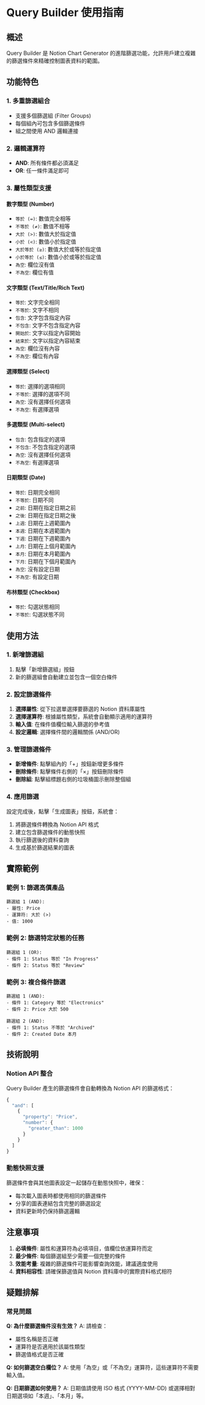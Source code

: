 # Query Builder 使用指南

## 概述

Query Builder 是 Notion Chart Generator 的進階篩選功能，允許用戶建立複雜的篩選條件來精確控制圖表資料的範圍。

## 功能特色

### 1. 多重篩選組合

- 支援多個篩選組 (Filter Groups)
- 每個組內可包含多個篩選條件
- 組之間使用 AND 邏輯連接

### 2. 邏輯運算符

- **AND**: 所有條件都必須滿足
- **OR**: 任一條件滿足即可

### 3. 屬性類型支援

#### 數字類型 (Number)

- `等於 (=)`: 數值完全相等
- `不等於 (≠)`: 數值不相等
- `大於 (>)`: 數值大於指定值
- `小於 (<)`: 數值小於指定值
- `大於等於 (≥)`: 數值大於或等於指定值
- `小於等於 (≤)`: 數值小於或等於指定值
- `為空`: 欄位沒有值
- `不為空`: 欄位有值

#### 文字類型 (Text/Title/Rich Text)

- `等於`: 文字完全相同
- `不等於`: 文字不相同
- `包含`: 文字包含指定內容
- `不包含`: 文字不包含指定內容
- `開始於`: 文字以指定內容開始
- `結束於`: 文字以指定內容結束
- `為空`: 欄位沒有內容
- `不為空`: 欄位有內容

#### 選擇類型 (Select)

- `等於`: 選擇的選項相同
- `不等於`: 選擇的選項不同
- `為空`: 沒有選擇任何選項
- `不為空`: 有選擇選項

#### 多選類型 (Multi-select)

- `包含`: 包含指定的選項
- `不包含`: 不包含指定的選項
- `為空`: 沒有選擇任何選項
- `不為空`: 有選擇選項

#### 日期類型 (Date)

- `等於`: 日期完全相同
- `不等於`: 日期不同
- `之前`: 日期在指定日期之前
- `之後`: 日期在指定日期之後
- `上週`: 日期在上週範圍內
- `本週`: 日期在本週範圍內
- `下週`: 日期在下週範圍內
- `上月`: 日期在上個月範圍內
- `本月`: 日期在本月範圍內
- `下月`: 日期在下個月範圍內
- `為空`: 沒有設定日期
- `不為空`: 有設定日期

#### 布林類型 (Checkbox)

- `等於`: 勾選狀態相同
- `不等於`: 勾選狀態不同

## 使用方法

### 1. 新增篩選組

1. 點擊「新增篩選組」按鈕
2. 新的篩選組會自動建立並包含一個空白條件

### 2. 設定篩選條件

1. **選擇屬性**: 從下拉選單選擇要篩選的 Notion 資料庫屬性
2. **選擇運算符**: 根據屬性類型，系統會自動顯示適用的運算符
3. **輸入值**: 在條件值欄位輸入篩選的參考值
4. **設定邏輯**: 選擇條件間的邏輯關係 (AND/OR)

### 3. 管理篩選條件

- **新增條件**: 點擊組內的「+」按鈕新增更多條件
- **刪除條件**: 點擊條件右側的「×」按鈕刪除條件
- **刪除組**: 點擊組標題右側的垃圾桶圖示刪除整個組

### 4. 應用篩選

設定完成後，點擊「生成圖表」按鈕，系統會：

1. 將篩選條件轉換為 Notion API 格式
2. 建立包含篩選條件的動態快照
3. 執行篩選後的資料查詢
4. 生成基於篩選結果的圖表

## 實際範例

### 範例 1: 篩選高價產品

```
篩選組 1 (AND):
- 屬性: Price
- 運算符: 大於 (>)
- 值: 1000
```

### 範例 2: 篩選特定狀態的任務

```
篩選組 1 (OR):
- 條件 1: Status 等於 "In Progress"
- 條件 2: Status 等於 "Review"
```

### 範例 3: 複合條件篩選

```
篩選組 1 (AND):
- 條件 1: Category 等於 "Electronics"
- 條件 2: Price 大於 500

篩選組 2 (AND):
- 條件 1: Status 不等於 "Archived"
- 條件 2: Created Date 本月
```

## 技術說明

### Notion API 整合

Query Builder 產生的篩選條件會自動轉換為 Notion API 的篩選格式：

```javascript
{
  "and": [
    {
      "property": "Price",
      "number": {
        "greater_than": 1000
      }
    }
  ]
}
```

### 動態快照支援

篩選條件會與其他圖表設定一起儲存在動態快照中，確保：

- 每次載入圖表時都使用相同的篩選條件
- 分享的圖表連結包含完整的篩選設定
- 資料更新時仍保持篩選邏輯

## 注意事項

1. **必填條件**: 屬性和運算符為必填項目，值欄位依運算符而定
2. **最少條件**: 每個篩選組至少需要一個完整的條件
3. **效能考量**: 複雜的篩選條件可能影響查詢效能，建議適度使用
4. **資料相容性**: 請確保篩選值與 Notion 資料庫中的實際資料格式相符

## 疑難排解

### 常見問題

**Q: 為什麼篩選條件沒有生效？**
A: 請檢查：

- 屬性名稱是否正確
- 運算符是否適用於該屬性類型
- 篩選值格式是否正確

**Q: 如何篩選空白欄位？**
A: 使用「為空」或「不為空」運算符，這些運算符不需要輸入值。

**Q: 日期篩選如何使用？**
A: 日期值請使用 ISO 格式 (YYYY-MM-DD) 或選擇相對日期選項如「本週」、「本月」等。
